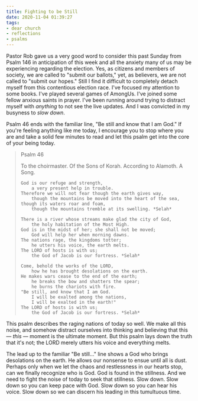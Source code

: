 ```yaml
---
title: Fighting to be Still
date: 2020-11-04 01:39:27
tags:
- dear church
- reflections
- psalms
---
```

Pastor Rob gave us a very good word to consider this past Sunday from Psalm 146 in anticipation of this week and all the anxiety many of us may be experiencing regarding the election. Yes, as citizens and members of society, we are called to "submit our ballots," yet, as believers, we are not called to "submit our hopes." Still I find it difficult to completely detach myself from this contentious election race. I've focused my attention to some books. I've played several games of AmongUs. I've joined some fellow anxious saints in prayer. I've been running around trying to distract myself with *anything* to not see the live updates. And I was convicted in my busyness to *slow down*.

Psalm 46 ends with the familiar line, "Be still and know that I am God." If you're feeling anything like me today, I encourage you to stop where you are and take a solid few minutes to read and let this psalm get into the core of your being today.

> Psalm 46
> 
> To the choirmaster. Of the Sons of Korah. According to Alamoth. A Song.
> 
>     God is our refuge and strength,
>         a very present help in trouble.
>     Therefore we will not fear though the earth gives way,
>         though the mountains be moved into the heart of the sea,
>     though its waters roar and foam,
>         though the mountains tremble at its swelling. *Selah*
>     
>     There is a river whose streams make glad the city of God,
>         the holy habitation of the Most High.
>     God is in the midst of her; she shall not be moved;
>         God will help her when morning dawns.
>     The nations rage, the kingdoms totter;
>         he utters his voice, the earth melts.
>     The LORD of hosts is with us;
>         the God of Jacob is our fortress. *Selah*
>     
>     Come, behold the works of the LORD,
>         how he has brought desolations on the earth.
>     He makes wars cease to the end of the earth;
>         he breaks the bow and shatters the spear;
>         he burns the chariots with fire.
>     "Be still, and know that I am God.
>         I will be exalted among the nations,
>         I will be exalted in the earth!"
>     The LORD of hosts is with us;
>         the God of Jacob is our fortress. *Selah*

This psalm describes the raging nations of today so well. We make all this noise, and somehow distract ourselves into thinking and believing that this — *this* — moment is the ultimate moment. But this psalm lays down the truth that it's not; the LORD merely utters his voice and everything melts.

The lead up to the familiar "Be still…" line shows a God who brings desolations on the earth. He allows our nonsense to ensue until all is dust. Perhaps only when we let the chaos and restlessness in our hearts stop, can we finally recognize who is God. God is found in the stillness. And we need to fight the noise of today to seek that stillness. Slow down. Slow down so you can keep pace with God. Slow down so you can hear his voice. Slow down so we can discern his leading in this tumultuous time.